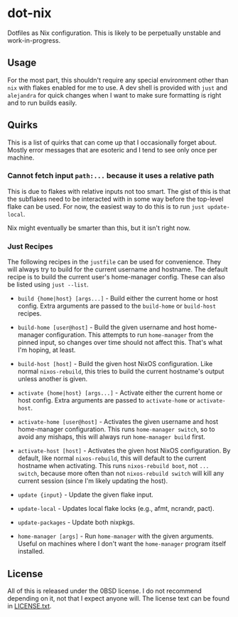 # dot-nix

Dotfiles as Nix configuration. This is likely to be perpetually unstable
and work-in-progress.

## Usage

For the most part, this shouldn't require any special environment other than
`nix` with flakes enabled for me to use. A dev shell is provided with `just`
and `alejandra` for quick changes when I want to make sure formatting is
right and to run builds easily.

## Quirks

This is a list of quirks that can come up that I occasionally forget
about. Mostly error messages that are esoteric and I tend to see only once
per machine.

### Cannot fetch input `path:...` because it uses a relative path

This is due to flakes with relative inputs not too smart. The gist of this
is that the subflakes need to be interacted with in some way before the
top-level flake can be used. For now, the easiest way to do this is to run
`just update-local`.

Nix might eventually be smarter than this, but it isn't right now.

### Just Recipes

The following recipes in the `justfile` can be used for convenience. They
will always try to build for the current username and hostname. The default
recipe is to build the current user's home-manager config. These can also
be listed using `just --list`.

  * `build {home|host} [args...]` - Build either the current home or host
    config. Extra arguments are passed to the `build-home` or `build-host`
    recipes.

  * `build-home [user@host]` - Build the given username and host home-manager
    configuration. This attempts to run `home-manager` from the pinned input,
    so changes over time should not affect this. That's what I'm hoping,
    at least.

  * `build-host [host]` - Build the given host NixOS configuration. Like normal
    `nixos-rebuild`, this tries to build the current hostname's output unless
    another is given.

  * `activate {home|host} [args...]` - Activate either the current home or host
    config. Extra arguments are passed to `activate-home` or `activate-host`.

  * `activate-home [user@host]` - Activates the given username and host
    home-manager configuration. This runs `home-manager switch`, so to avoid
    any mishaps, this will always run `home-manager build` first.

  * `activate-host [host]` - Activates the given host NixOS configuration. By
    default, like normal `nixos-rebuild`, this will default to the current
    hostname when activating. This runs `nixos-rebuild boot`, not `... switch`,
    because more often than not `nixos-rebuild switch` will kill any current
    session (since I'm likely updating the host).

  * `update {input}` - Update the given flake input.

  * `update-local` - Updates local flake locks (e.g., afmt, ncrandr, pact).

  * `update-packages` - Update both nixpkgs.

  * `home-manager [args]` - Run `home-manager` with the given arguments. Useful
    on machines where I don't want the `home-manager` program itself installed.

## License

All of this is released under the 0BSD license. I do not recommend depending
on it, not that I expect anyone will. The license text can be found in
[LICENSE.txt](./LICENSE.txt).
